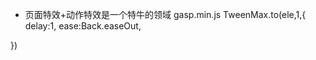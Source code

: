 - 页面特效+动作特效是一个特牛的领域
 gasp.min.js
 TweenMax.to(ele,1,{
     delay:1,
     ease:Back.easeOut,
     
 })